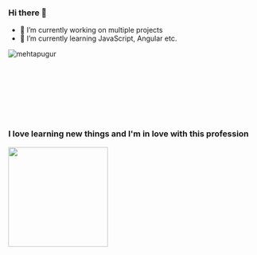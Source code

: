### Hi there 👋

- 🔭 I’m currently working on multiple projects
- 🌱 I’m currently learning JavaScript, Angular etc.

<p><img align="left" src="https://github-readme-stats.vercel.app/api/top-langs?username=mehtapugur&show_icons=true&locale=en&layout=compact" alt="mehtapugur" /></p>
<br><br><br/><br/><br/><br/><br><br>

### I love learning new things and I'm in love with this profession

<img height="200px" src="https://media.giphy.com/media/L1R1tvI9svkIWwpVYr/giphy.gif"/>
